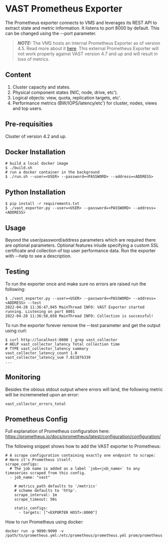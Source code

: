 
VAST Prometheus Exporter
========================

The Prometheus exporter connects to VMS and leverages its REST API to extract state and metric information.
It listens to port 8000 by default. This can be changed using the --port parameter.

> **_NOTE:_**  The VMS hosts an internal Prometheus Exporter as of version 4.5. Read more about it [here](https://support.vastdata.com/hc/en-us/articles/9859963180956-Exporting-Metrics-to-Prometheus).
This external Prometheus Exporter will not work properly against VAST version 4.7 and up and will result in loss of metrics.

Content
-------

1. Cluster capacity and states.
2. Physical component states (NIC, node, drive, etc').
3. Logical objects: view, quota, replication targets, etc'.
4. Performance metrics (BW/IOPS/latency/etc') for cluster, nodes, views and top users.

Pre-requisities
---------------

Cluster of version 4.2 and up.

Docker Installation
-------------------

    # build a local docker image
    $ ./build.sh
    # run a docker container in the background
    $ ./run.sh --user=<USER> --password=<PASSWORD> --address=<ADDRESS>

Python Installation
-------------------

    $ pip install -r requirements.txt
    $ ./vast_exporter.py --user=<USER> --password=<PASSWORD> --address=<ADDRESS>


Usage
-----

Beyond the user/password/address parameters which are required there are optional parameters.
Optional features inlude specifying a custom SSL certificate and collection of top user performance data.
Run the exporter with --help to see a description.

Testing
-------

To run the exporter once and make sure no errors are raised run the following:

    $ ./vast_exporter.py --user=<USER> --password=<PASSWORD> --address=<ADDRESS> --test
    2022-04-28 11:36:47,045 MainThread INFO: VAST Exporter started running. Listening on port 8001
    2022-04-28 11:36:58,658 MainThread INFO: Collection is successful!

To run the exporter forever remove the --test parameter and get the output using curl:

    $ curl http://localhost:8000 | grep vast_collector
    # HELP vast_collector_latency Total collection time
    # TYPE vast_collector_latency summary
    vast_collector_latency_count 1.0
    vast_collector_latency_sum 7.011876339
    ...


Monitoring
----------

Besides the obious stdout output where errors will land, the following metric will be incremeneted upon an error:

    vast_collector_errors_total

Prometheus Config
-----------------

Full explanation of Prometheus configuration here: https://prometheus.io/docs/prometheus/latest/configuration/configuration/

The following snippet shows how to add the VAST exporter to Prometheus:

    # A scrape configuration containing exactly one endpoint to scrape:
    # Here it's Prometheus itself.
    scrape_configs:
      # The job name is added as a label `job=<job_name>` to any timeseries scraped from this config.
      - job_name: "vast"

        # metrics_path defaults to '/metrics'
        # scheme defaults to 'http'.
        scrape_interval: 1m
        scrape_timeout: 50s
        
        static_configs:
          - targets: ["<EXPORTER HOST>:8000"]

How to run Prometheus using docker:

    docker run -p 9090:9090 -v /path/to/prometheus.yml:/etc/prometheus/prometheus.yml prom/prometheus
